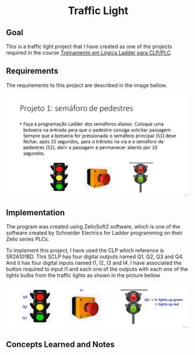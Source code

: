 # <p align="center">  Traffic Light</p>


## Goal

This is a traffic light project that I have created as one of the projects required in the course [Treinamento em Lógica Ladder para CLP/PLC](https://www.udemy.com/course/treinamento-em-logica-ladder-para-plc/)



## Requirements 

The requirements to this project are described in the image bellow. 

<p align="center">
<img src="images/requirements.png"  alt="Requirements" height="auto align="left" />
</p>

## Implementation 

The program was created using ZelioSoft2 software, which is one of the software created by Schneider Electrics for Ladder programming on their Zelio series PLCs.

To implement this project, I have used the CLP which reference is SR2A101BD. This SCLP has four digital outputs named Q1, Q2, Q3 and Q4. And it has four digital inputs named I1, I2, I3 and I4. I have associated the button required to input I1 and each one of the outputs with each one of the lights bulbs from the traffic lights as shown in the picture bellow

<p align="center">
<img src="images/outputs_and_light_bulbs.png"  alt="Requirements" height="auto align="left" />
</p>


## Concepts Learned and Notes

